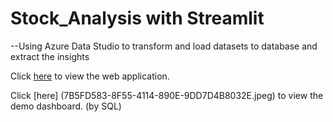 # Stock_Analysis with Streamlit 
--Using Azure Data Studio to transform and load datasets to database and extract the insights

Click [here](https://hector29.streamlit.app/) to view the web application. 

Click [here] (7B5FD583-8F55-4114-890E-9DD7D4B8032E.jpeg) to view the demo dashboard. (by SQL)
